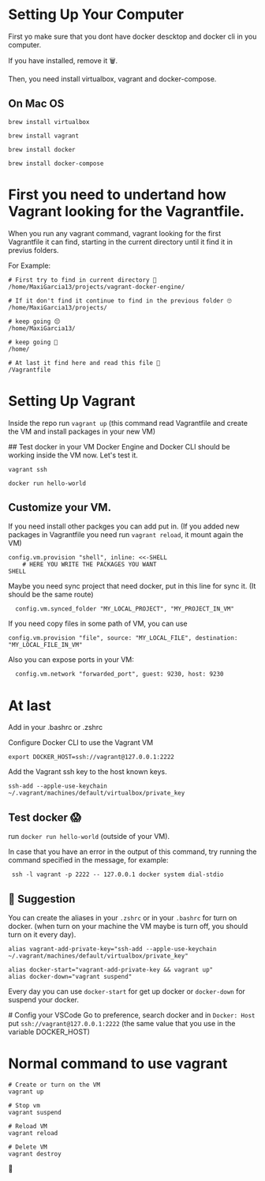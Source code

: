# Setting Up Your Computer

First yo make sure that you dont have docker descktop and docker cli in you computer.

If you have installed, remove it 🗑.

Then, you need install virtualbox, vagrant and docker-compose.

## On Mac OS

```
brew install virtualbox

brew install vagrant

brew install docker

brew install docker-compose
```

# First you need to undertand how Vagrant looking for the Vagrantfile.

When you run any vagrant command, vagrant looking for the first Vagrantfile it can find, starting in the current directory until it find it in previus folders.

For Example:

```
# First try to find in current directory 🧐
/home/MaxiGarcia13/projects/vagrant-docker-engine/ 

# If it don't find it continue to find in the previous folder 🙄
/home/MaxiGarcia13/projects/ 

# keep going 😔
/home/MaxiGarcia13/ 

# keep going 🤨
/home/

# At last it find here and read this file 🥳
/Vagrantfile 
```

# Setting Up Vagrant

Inside the repo run `vagrant up` (this command read Vagrantfile and create the VM and install packages in your new VM)

## Test docker in your VM
Docker Engine and Docker CLI should be working inside the VM now. Let's test it.

```
vagrant ssh

docker run hello-world
```

## Customize your VM.

If you need install other packges you can add put in. (If you added new packages in Vagrantfile you need run `vagrant reload`, it mount again the VM)

```
config.vm.provision "shell", inline: <<-SHELL
    # HERE YOU WRITE THE PACKAGES YOU WANT
SHELL
```

Maybe you need sync project that need docker, put in this line for sync it. (It should be the same route)

```
  config.vm.synced_folder "MY_LOCAL_PROJECT", "MY_PROJECT_IN_VM"
```

If you need copy files in some path of VM, you can use

```
config.vm.provision "file", source: "MY_LOCAL_FILE", destination: "MY_LOCAL_FILE_IN_VM"
```

Also you can expose ports in your VM:

```
  config.vm.network "forwarded_port", guest: 9230, host: 9230
```

# At last

Add in your .bashrc or .zshrc

Configure Docker CLI to use the Vagrant VM

```
export DOCKER_HOST=ssh://vagrant@127.0.0.1:2222
```

Add the Vagrant ssh key to the host known keys.

```
ssh-add --apple-use-keychain ~/.vagrant/machines/default/virtualbox/private_key
```

## Test docker 😱

run `docker run hello-world` (outside of your VM).

In case that you have an error in the output of this command, try running the command specified in the message, for example:

```
 ssh -l vagrant -p 2222 -- 127.0.0.1 docker system dial-stdio
```

## 🤯 Suggestion

You can create the aliases in your `.zshrc` or in your `.bashrc` for turn on docker. (when turn on your machine the VM maybe is turn off, you should turn on it every day).

```
alias vagrant-add-private-key="ssh-add --apple-use-keychain ~/.vagrant/machines/default/virtualbox/private_key"

alias docker-start="vagrant-add-private-key && vagrant up"
alias docker-down="vagrant suspend"
```

Every day you can use `docker-start` for get up docker or `docker-down` for suspend your docker.

# Config your VSCode
Go to preference, search docker and in `Docker: Host` put `ssh://vagrant@127.0.0.1:2222` (the same value that you use in the variable DOCKER_HOST)

# Normal command to use vagrant

```
# Create or turn on the VM
vagrant up

# Stop vm
vagrant suspend

# Reload VM
vagrant reload

# Delete VM
vagrant destroy
```

🥳
